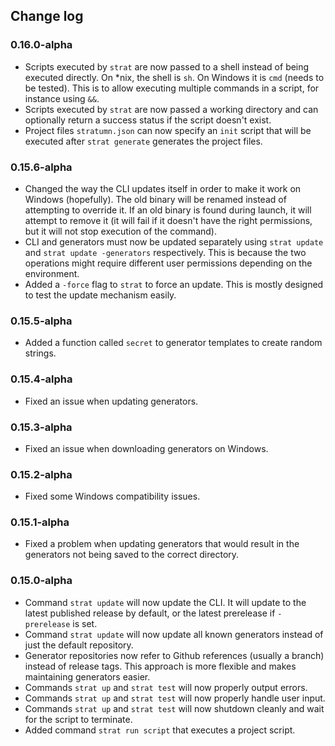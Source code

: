 ## Change log

### 0.16.0-alpha
 * Scripts executed by `strat` are now passed to a shell instead
   of being executed directly. On *nix, the shell is `sh`. On
   Windows it is `cmd` (needs to be tested). This is to allow
   executing multiple commands in a script, for instance using
   `&&`.
*  Scripts executed by `strat` are now passed a working directory
   and can optionally return a success status if the script
   doesn't exist.
*  Project files `stratumn.json` can now specify an `init` script
   that will be executed after `strat generate` generates the
   project files.

### 0.15.6-alpha
 * Changed the way the CLI updates itself in order to make it
   work on Windows (hopefully). The old binary will be renamed
   instead of attempting to override it. If an old binary is
   found during launch, it will attempt to remove it (it will
   fail if it doesn't have the right permissions, but it will
   not stop execution of the command).
 * CLI and generators must now be updated separately using
   `strat update` and `strat update -generators` respectively.
   This is because the two operations might require different user
   permissions depending on the environment.
 * Added a `-force` flag to `strat` to force an update. This is
   mostly designed to test the update mechanism easily.

### 0.15.5-alpha
 * Added a function called `secret` to generator templates to create
   random strings.

### 0.15.4-alpha
 * Fixed an issue when updating generators.

### 0.15.3-alpha
 * Fixed an issue when downloading generators on Windows.

### 0.15.2-alpha
 * Fixed some Windows compatibility issues.

### 0.15.1-alpha
 * Fixed a problem when updating generators that would result in the
   generators not being saved to the correct directory.

### 0.15.0-alpha
 * Command `strat update` will now update the CLI. It will update to the
   latest published release by default, or the latest prerelease if
   `-prerelease` is set.
 * Command `strat update` will now update all known generators instead of just
   the default repository.
 * Generator repositories now refer to Github references (usually a branch)
   instead of release tags. This approach is more flexible and makes
   maintaining generators easier.
 * Commands `strat up` and `strat test` will now properly output errors.
 * Commands `strat up` and `strat test` will now properly handle user input.
 * Commands `strat up` and `strat test` will now shutdown cleanly and wait for
   the script to terminate.
 * Added command `strat run script` that executes a project script.
